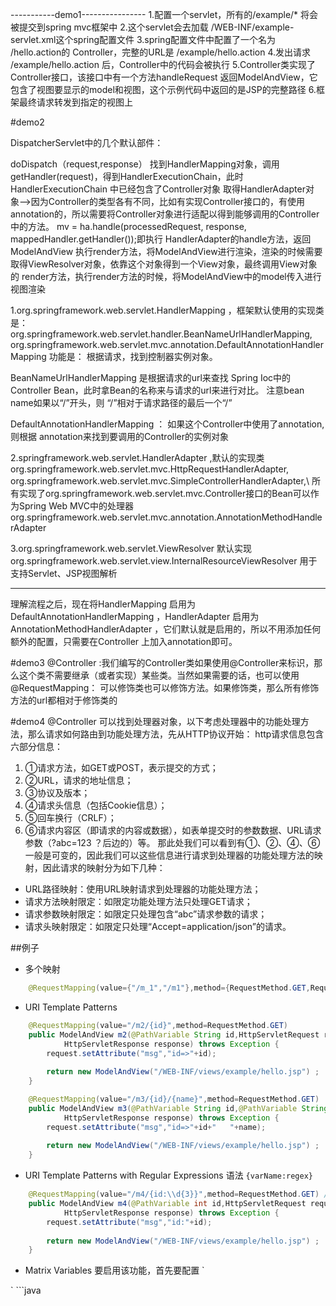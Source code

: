 -----------demo1----------------
1.配置一个servlet，所有的/example/* 将会被提交到spring mvc框架中
2.这个servlet会去加载 /WEB-INF/example-servlet.xml这个spring配置文件
3.spring配置文件中配置了一个名为 /hello.action的 Controller，完整的URL是 /example/hello.action
4.发出请求 /example/hello.action 后，Controller中的代码会被执行
5.Controller类实现了Controller接口，该接口中有一个方法handleRequest 返回ModelAndView，它包含了视图要显示的model和视图，这个示例代码中返回的是JSP的完整路径
6.框架最终请求转发到指定的视图上

#demo2

DispatcherServlet中的几个默认部件：

doDispatch（request,response）
    找到HandlerMapping对象，调用getHandler(request)，得到HandlerExecutionChain，此时HandlerExecutionChain 中已经包含了Controller对象
	取得HandlerAdapter对象-->因为Controller的类型各有不同，比如有实现Controller接口的，有使用annotation的，所以需要将Controller对象进行适配以得到能够调用的Controller中的方法。
    mv = ha.handle(processedRequest, response, mappedHandler.getHandler());即执行	HandlerAdapter的handle方法，返回ModelAndView 
    执行render方法，将ModelAndView进行渲染，渲染的时候需要取得ViewResolver对象，依靠这个对象得到一个View对象，最终调用View对象的 render方法，执行render方法的时候，将ModelAndView中的model传入进行视图渲染
    

1.org.springframework.web.servlet.HandlerMapping ，框架默认使用的实现类是：
	org.springframework.web.servlet.handler.BeanNameUrlHandlerMapping,
	org.springframework.web.servlet.mvc.annotation.DefaultAnnotationHandlerMapping   功能是： 根据请求，找到控制器实例对象。

BeanNameUrlHandlerMapping 是根据请求的url来查找 Spring Ioc中的 Controller Bean，此时拿Bean的名称来与请求的url来进行对比。
注意bean name如果以“/”开头，则 “/”相对于请求路径的最后一个“/”

DefaultAnnotationHandlerMapping ： 如果这个Controller中使用了annotation,则根据 annotation来找到要调用的Controller的实例对象


2.springframework.web.servlet.HandlerAdapter ,默认的实现类
	org.springframework.web.servlet.mvc.HttpRequestHandlerAdapter,
	org.springframework.web.servlet.mvc.SimpleControllerHandlerAdapter,\ 所有实现了org.springframework.web.servlet.mvc.Controller接口的Bean可以作为Spring Web MVC中的处理器
	org.springframework.web.servlet.mvc.annotation.AnnotationMethodHandlerAdapter
	
3.org.springframework.web.servlet.ViewResolver 默认实现 
	org.springframework.web.servlet.view.InternalResourceViewResolver 用于支持Servlet、JSP视图解析

----------------------------------------------------------------------------------------------
理解流程之后，现在将HandlerMapping 启用为DefaultAnnotationHandlerMapping ，HandlerAdapter 启用为AnnotationMethodHandlerAdapter ，它们默认就是启用的，所以不用添加任何额外的配置，只需要在Controller
上加入annotation即可。


#demo3
@Controller :我们编写的Controller类如果使用@Controller来标识，那么这个类不需要继承（或者实现）某些类。当然如果需要的话，也可以使用
@RequestMapping： 可以修饰类也可以修饰方法。如果修饰类，那么所有修饰方法的url都相对于修饰类的


#demo4
@Controller 可以找到处理器对象，以下考虑处理器中的功能处理方法，那么请求如何路由到功能处理方法，先从HTTP协议开始：
http请求信息包含六部分信息：
1. ①请求方法，如GET或POST，表示提交的方式；
2. ②URL，请求的地址信息；
3. ③协议及版本；
4. ④请求头信息（包括Cookie信息）；
5. ⑤回车换行（CRLF）；
6. ⑥请求内容区（即请求的内容或数据），如表单提交时的参数数据、URL请求参数（?abc=123 ？后边的）等。
	那此处我们可以看到有①、②、④、⑥一般是可变的，因此我们可以这些信息进行请求到处理器的功能处理方法的映射，因此请求的映射分为如下几种：
* URL路径映射：使用URL映射请求到处理器的功能处理方法；
* 请求方法映射限定：如限定功能处理方法只处理GET请求；
* 请求参数映射限定：如限定只处理包含“abc”请求参数的请求；
* 请求头映射限定：如限定只处理“Accept=application/json”的请求。

##例子
* 多个映射
```java
	@RequestMapping(value={"/m_1","/m1"},method={RequestMethod.GET,RequestMethod.POST})
```
* URI Template Patterns
```java
	@RequestMapping(value="/m2/{id}",method=RequestMethod.GET)
	public ModelAndView m2(@PathVariable String id,HttpServletRequest request,
			HttpServletResponse response) throws Exception {
		request.setAttribute("msg","id=>"+id);
	
		return new ModelAndView("/WEB-INF/views/example/hello.jsp") ;
	}
```
```java
	@RequestMapping(value="/m3/{id}/{name}",method=RequestMethod.GET)
	public ModelAndView m3(@PathVariable String id,@PathVariable String name,HttpServletRequest request,
			HttpServletResponse response) throws Exception {
		request.setAttribute("msg","id=>"+id+"   "+name);
	
		return new ModelAndView("/WEB-INF/views/example/hello.jsp") ;
	}
```
* URI Template Patterns with Regular Expressions  语法 ``{varName:regex}`` 
```java
	@RequestMapping(value="/m4/{id:\\d{3}}",method=RequestMethod.GET) //id必须是3位数字,否则无法匹配出现404
	public ModelAndView m4(@PathVariable int id,HttpServletRequest request,
			HttpServletResponse response) throws Exception {
		request.setAttribute("msg","id:"+id);
	
		return new ModelAndView("/WEB-INF/views/example/hello.jsp") ;
	}
```
* Matrix Variables
 要启用该功能，首先要配置
`
 <bean class="org.springframework.web.servlet.mvc.method.annotation.RequestMappingHandlerMapping">
		<property name="removeSemicolonContent" value="false"></property>
	</bean> 
 <bean class="org.springframework.web.servlet.mvc.method.annotation.RequestMappingHandlerAdapter"></bean>
`
```java

```
 







 